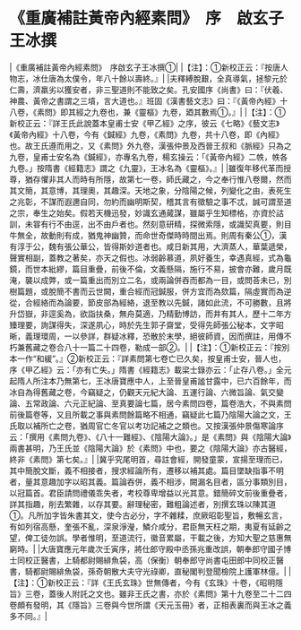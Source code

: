 # 《重廣補註黃帝內經素問》　序　啟玄子王冰撰

|《重廣補註黃帝內經素問》　序啟玄子王冰撰①|
|【注】：①新校正云：『按唐人物志，冰仕唐為太僕令，年八十餘以壽終。』|
|夫釋縛脫艱，全真導氣，拯黎元於仁壽，濟羸劣以獲安者，非三聖道則不能致之矣。孔安國序《尚書》曰：『伏羲、神農、黃帝之書謂之三墳，言大道也。』班固《漢書藝文志》曰：『《黃帝內經》十八卷，《素問》即其經之九卷也，兼《靈樞》九卷，廼其數焉①。』|
|【注】：①新校正云：『詳王氏此說蓋本皇甫士安《甲乙經》之序，彼云《七略》《藝文志》《黃帝內經》十八卷，今有《鍼經》九卷，《素問》九卷，共十八卷，即《內經》也。故王氏遵而用之，又《素問》外九卷，漢張仲景及西晉王叔和《脈經》只為之九卷，皇甫士安名為《鍼經》，亦專名九卷，楊玄操云：「《黃帝內經》二帙，帙各九卷。」按隋書《經籍志》謂之《九靈》，王冰名為《靈樞》。』|
|雖復年移代革而授尊，猶存懼非其人而時有所隱，故第七一卷，師氏藏之，今之奉行惟八卷爾，然而其文簡，其意博，其理奧，其趣深。天地之象，分陰陽之候，列變化之由，表死生之兆彰，不謀而遐邇自同，勿約而幽明斯契，稽其言有徵驗之事不忒，誠可謂至道之宗，奉生之始矣。假若天機迅發，妙識玄通蕆謀，雖屬乎生知標格，亦資於詁訓，未甞有行不由逕，出不由戶者也。然刻意研精，探微索隱，或識契真要，則目牛無全，故動則有成，猶鬼神幽贊，而命世奇傑時時間出焉。則周有秦公①，漢有淳于公，魏有張公華公，皆得斯妙道者也。咸日新其用，大濟蒸人，華葉遞榮，聲實相副，蓋教之著矣，亦天之假也。冰弱齡慕道，夙好養生，幸遇真經，式為龜鏡，而世本紕繆，篇目重疊，前後不倫，文義懸隔，施行不易，披會亦難，歲月既淹，襲以成弊，或一篇重出而別立二名，或兩論併吞而都為一目，或問荅未已，別樹篇題，或脫簡不書而云世闕，重合經而冠鍼服，併方宜而為欬篇，隔虛實而為逆從，合經絡而為論要，節皮部為經絡，退至教以先鍼，諸如此流，不可勝數，且將升岱嶽，非逕奚為，欲詣扶桑，無舟莫適，乃精勤博訪，而井有其人，歷十二年方臻理要，詢謀得失，深遂夙心，時於先生郭子齋堂，受得先師張公秘本，文字昭晰，義理環周，一以參詳，群疑冰釋，恐散於末學，絕彼師資，因而撰註，用傳不朽兼舊藏之卷合八十一篇二十四卷，勒成一部②。|
|【注】：①新校正云：『按別本一作“和緩”。』②新校正云：『詳素問第七卷亡已久矣，按皇甫士安，晉人也，序《甲乙經》云：「亦有亡失。」隋書《經籍志》載梁士錄亦云：「止存八卷。」全元起隋人所注本乃無第七，王冰唐寶應中人，上至晉皇甫謐甘露中，已六百餘年，而冰自為得舊藏之卷，今竊疑之，仍觀天元紀大論、五運行論、六微旨論、氣交變論、五常政論、六元正紀論、至真要論七篇，居今素問四卷，篇卷浩大，不與素問前後篇卷等，又且所載之事與素問餘篇略不相通，竊疑此七篇乃陰陽大論之文，王氏取以補所亡之卷，猶周官亡冬官以考功記補之之類也。又按漢張仲景傷寒論序云：「撰用《素問九卷》、《八十一難經》、《陰陽大論》。」是《素問》與《陰陽大論》兩書甚明，乃王氏並《陰陽大論》於《素問》中也，要之《陰陽大論》亦古醫經，終非《素問》第七矣。』|
|冀乎究尾明首，尋註會經，開發童蒙，宣揚至理而已，其中簡脫文斷，義不相接者，搜求經論所有，遷移以補其處。篇目墜缺指事不明者，量其意趣加字以昭其義。篇論吞併，義不相涉，闕漏名目者，區分事類別目，以冠篇首。君臣請問禮儀乖失者，考校尊卑增益以光其意。錯簡碎文前後重疊者，詳其指趣，削去繁雜，以存其要。辭理秘密，難粗論述者，別撰玄珠以陳其道①。凡所加字皆朱書其文，使今古必分，字不雜糅，庶厥昭彰聖旨，敷暢玄言，有如列宿高懸，奎張不亂，深泉淨瀅，鱗介咸分，君臣無天枉之期，夷夏有延齡之望，俾工徒勿誤。學者惟明，至道流行，徽音累屬，干載之後，方知大聖之慈惠無窮時。|
|大唐寶應元年歲次壬寅序，將仕郎守殿中丞孫兆重改誤，朝奉郎守國子博士同校正醫書，上騎都尉賜緋魚袋，高（保衡）朝奉郎守尚書屯田郎中同校正醫書，騎都尉賜緋魚袋，孫奇朝散大夫守光祿卿，直秘閣判登聞檢院上護軍林億。|
|【注】：①新校正云：『詳《王氏玄珠》世無傳者，今有《玄珠》十卷，《昭明隱旨》三卷，蓋後人附託之文也。雖非王氏之書，亦於《素問》第十九卷至二十二四卷頗有發明，其《隱旨》三卷與今世所謂《天元玉冊》者，正相表裏而與王冰之義多不同。』|


